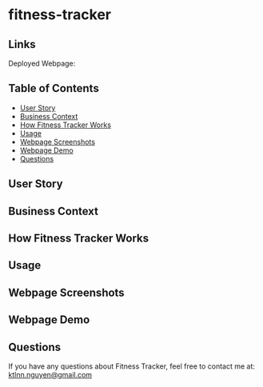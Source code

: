 # fitness-tracker

## Links
Deployed Webpage: 

## Table of Contents
* [User Story](#user-story)
* [Business Context](#business-context)
* [How Fitness Tracker Works](#how-fitness-tracker-works)
* [Usage](#usage)
* [Webpage Screenshots](#webpage-screenshots)
* [Webpage Demo](#webpage-demo)
* [Questions](#Questions)

## User Story

## Business Context

## How Fitness Tracker Works

## Usage

## Webpage Screenshots

## Webpage Demo

## Questions
If you have any questions about Fitness Tracker, feel free to contact me at: ktlnn.nguyen@gmail.com